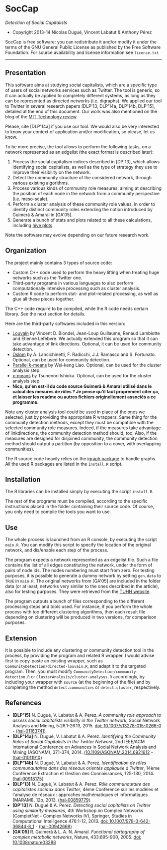 SocCap
==============================
*Detection of Social Capitalists*

* Copyright 2013-14 Nicolas Dugué, Vincent Labatut & Anthony Pérez

SocCap is free software: you can redistribute it and/or modify it under the terms of the GNU General Public License as published by the Free Software Foundation. For source availability and license information see `licence.txt` 
 
-----------------------------------------------------------------------

## Presentation
This software aims at studying social capitalists, which are a specific type of users of social networks services such as Twitter. The tool is generic, so it can actually be applied to completely different systems, as long as they can be represented as directed networks (i.e. digraphs). We applied our tool to Twitter in several research papers [DLP'13, DLP'14a, DLP'14b, DLP'15], detailed at the end of this document. Our work was also mentioned on the blog of the [MIT Technology review](http://www.technologyreview.com/view/528746/the-emerging-threat-from-twitters-social-capitalists/).

Please, cite [DLP'14a] if you use our tool. We would also be very interested to know your context of application and/or modification, so please, let us know.

To be more precise, the tool allows to perform the following tasks, on a network represented as an edgelist (the exact format is described later):

1. Process the social capitalism indices described in [DP'13], which allows identifying social capitalists, as well as the type of strategy they use to improve their visibility on the network. 
2. Detect the community structure of the considered network, through various existing algorithms.
3. Process various kinds of community role measures, aiming at describing the position of each node in the network from a community perspective (i.e. meso-scale).
4. Perform a cluster analysis of these community role values, in order to identify distinct community roles extending the notion introduced by Guimerà & Amaral in [GA'05].
5. Generate a bunch of stats and plots related to all these calculations, including [hive plots](http://www.hiveplot.net/).

Note the software may evolve depending on our future research work.

## Organization
The project mainly contains 3 types of source code:
* Custom C++ code used to perform the heavy lifting when treating huge networks such as the Twitter one.
* Third-party programs in various languages to also perform computationally intensive processing such as cluster analysis.
* Custom R code to perform stat- and plot-related processing, as well as glue all these pieces together.

The C++ code require to be compiled, while the R code needs certain library. See the next section for details.

Here are the third-party softwares included in this version:
* [Louvain](http://perso.uclouvain.be/vincent.blondel/research/louvain.html) by Vincent D. Blondel, Jean-Loup Guillaume, Renaud Lambiotte and Etienne Lefebvre. We actually extended this program so that it can take advantage of link directions. Optional, it can be used for community detection.
* [Oslom](http://www.oslom.org/) by A. Lancichinetti, F. Radicchi, J.J. Ramasco and S. Fortunato. Optional, can be used for community detection.
* [Parallel *k*-means](http://users.eecs.northwestern.edu/~wkliao/Kmeans/) by Wei-keng Liao. Optional, can be used for the cluster analysis step.
* [*x*-means](http://www.rd.dnc.ac.jp/~tunenori/xmeans_e.html) by Tsunenori Ishioka. Optional, can be used for the cluster analysis step.
* **Nico, qu'en est-il du code source Guimerà & Amaral utilisé dans le calcul des mesures de rôles ? Je pense qu'il faut proprement citer ça, et laisser les readme ou autres fichiers originellement associés a ce programme.**


Note any cluster analysis tool could be used in place of the ones we selected, just by providing the appropriate R wrappers. Same thing for the community detection methods, except they must be compatible with the selected community role measures. Indeed, if the measures take advantage of linkdirections, the community detection method should, too. Also, if the measures are designed for disjoined community, the community detection method should output a partition (by opposition to a cover, with overlapping communities).

The R source code heavily relies on the [igraph package](http://igraph.org/redirect.html) to handle graphs. All the used R packages are listed in the `install.R` script.

## Installation
The R libraries can be installed simply by executing the script `install.R`.

The rest of the programs must be compiled, according to the specific instructions placed in the folder containing their source code. Of course, you only need to compile the tools you want to use.

## Use
The whole process is launched from an R console, by executing the script `main.R`. You can modify this script to specify the location of the original network, and dis/enable each step of the process.

The program expects a network represented as an edgelist file. Such a file contains the list of all edges constituting the network, under the form of pairs of node ids. The nodes numbering must start from zero. For testing purposes, it is possible to generate a dummy network by setting `gen.data` to `TRUE` in `main.R`. The original networks from [GA'05] are included in the folder data (or at least, networks very similar to the ones described in the article), also for testing purposes. They were retrieved from the [TUHH website](http://www.tuhh.de/ibb/publications/databases-and-software.html).

The program outputs a bunch of files corresponding to the different processing steps and tools used. For instance, if you perform the whole process with too different clustering algorithms, then each result file depending on clustering will be produced in two versions, for comparison purposes. 

## Extension
It is possible to include any clustering or community detection tool in the process, by providing the program and related R wrapper. I would advise first to copy-paste an existing wrapper, such as `CommunityDetection/directed-louvain.R`, and adapt it to the targeted program. Then, you must modify `CommunityDetection/community-detection.R` or `ClusterAnalysis/cluster-analysys.R` accordingly, by including your wrapper with `source` (at the beginning of the file) and by completing the method `detect.communities` or `detect.cluster`, respectively.

## References
* **[DLP'15]** N. Dugué, V. Labatut & A. Perez. *A community role approach to assess social capitalists visibility in the Twitter network*, Social Network Analysis and Mining, 5:26.1-26.13, 2015. [doi: 10.1007/s13278-015-0266-0](https://doi.org/10.1007/s13278-015-0266-0) - [⟨hal-01163741⟩](https://hal.archives-ouvertes.fr/hal-01163741)
* **[DLP'14a]** N. Dugué, V. Labatut & A. Perez. *Identifying the Community Roles of Social Capitalists in the Twitter Network*, 2nd IEEE/ACM International Conference on Advances in Social Network Analysis and Mining (ASONAM), 371-374, 2014. [⟨10.1109/ASONAM.2014.6921612](https://doi.org/⟨10.1109/ASONAM.2014.6921612) - [⟨hal-01011910⟩](https://hal.archives-ouvertes.fr/hal-01011910)
* **[DLP'14b]** N. Dugué, V. Labatut & A. Perez. *Identification de rôles communautaires dans des réseaux orientés appliquée à Twitter*, 14ème Conférence Extraction et Gestion des Connaissances, 125-130, 2014. [⟨hal-00918175⟩](https://hal.archives-ouvertes.fr/hal-00918175)
* **[DLP'13]** N. Dugué, V. Labatut & A. Perez. *Rôle communautaire des capitalistes sociaux dans Twitter*, 4ème Conférence sur les modèles et l'analyse de réseaux : approches mathématiques et informatiques (MARAMI), 12p, 2013. [⟨hal-00859779⟩](https://hal.archives-ouvertes.fr/hal-00859779)
* **[DP'13]** N. Dugué & A. Perez. *Detecting social capitalists on Twitter using similarity measures*, 4th Workshop on Complex Networks (CompletNet - Complex Networks IV), Springer, Studies in Computational Intelligence 476:1-12, 2013. [doi: 10.1007/978-3-642-36844-8_1](https://doi.org/10.1007/978-3-642-36844-8_1) - [⟨hal-00942668⟩](https://hal.archives-ouvertes.fr/hal-00942668)
* **[GA'05]** R. Guimerà & L. A. N. Amaral. *Functional cartography of complex metabolic networks*, Nature, 433:895-900, 2005. [doi: 10.1038/nature03288](https://doi.org/10.1038/nature03288)
